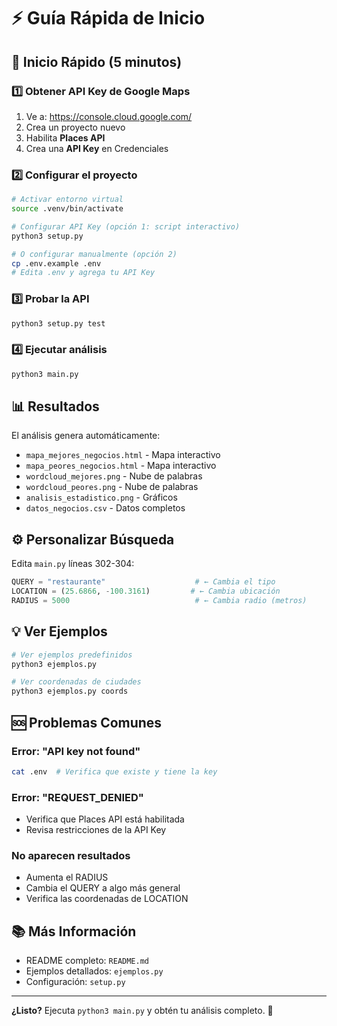 # ⚡ Guía Rápida de Inicio

## 🚀 Inicio Rápido (5 minutos)

### 1️⃣ Obtener API Key de Google Maps

1. Ve a: https://console.cloud.google.com/
2. Crea un proyecto nuevo
3. Habilita **Places API**
4. Crea una **API Key** en Credenciales

### 2️⃣ Configurar el proyecto

```bash
# Activar entorno virtual
source .venv/bin/activate

# Configurar API Key (opción 1: script interactivo)
python3 setup.py

# O configurar manualmente (opción 2)
cp .env.example .env
# Edita .env y agrega tu API Key
```

### 3️⃣ Probar la API

```bash
python3 setup.py test
```

### 4️⃣ Ejecutar análisis

```bash
python3 main.py
```

## 📊 Resultados

El análisis genera automáticamente:

- `mapa_mejores_negocios.html` - Mapa interactivo
- `mapa_peores_negocios.html` - Mapa interactivo  
- `wordcloud_mejores.png` - Nube de palabras
- `wordcloud_peores.png` - Nube de palabras
- `analisis_estadistico.png` - Gráficos
- `datos_negocios.csv` - Datos completos

## ⚙️ Personalizar Búsqueda

Edita `main.py` líneas 302-304:

```python
QUERY = "restaurante"                    # ← Cambia el tipo
LOCATION = (25.6866, -100.3161)         # ← Cambia ubicación
RADIUS = 5000                            # ← Cambia radio (metros)
```

## 💡 Ver Ejemplos

```bash
# Ver ejemplos predefinidos
python3 ejemplos.py

# Ver coordenadas de ciudades
python3 ejemplos.py coords
```

## 🆘 Problemas Comunes

### Error: "API key not found"
```bash
cat .env  # Verifica que existe y tiene la key
```

### Error: "REQUEST_DENIED"
- Verifica que Places API está habilitada
- Revisa restricciones de la API Key

### No aparecen resultados
- Aumenta el RADIUS
- Cambia el QUERY a algo más general
- Verifica las coordenadas de LOCATION

## 📚 Más Información

- README completo: `README.md`
- Ejemplos detallados: `ejemplos.py`
- Configuración: `setup.py`

---

**¿Listo?** Ejecuta `python3 main.py` y obtén tu análisis completo. 🎉
